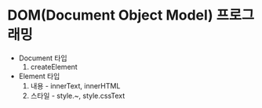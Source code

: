 # DOM(Document Object Model) 프로그래밍
- Document 타입
    1. createElement
- Element 타입
    1. 내용 - innerText, innerHTML
    2. 스타일 - style.~, style.cssText